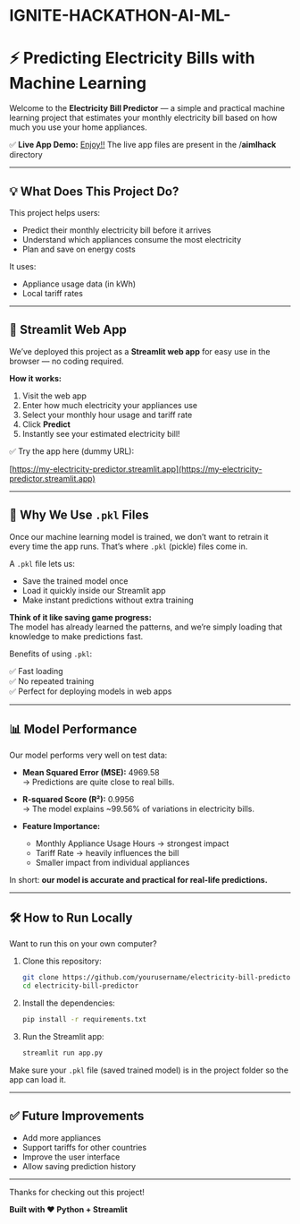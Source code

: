 # IGNITE-HACKATHON-AI-ML-
# ⚡ Predicting Electricity Bills with Machine Learning

Welcome to the **Electricity Bill Predictor** — a simple and practical machine learning project that estimates your monthly electricity bill based on how much you use your home appliances.

✅ **Live App Demo:** [Enjoy!!](https://ignite-aiml-hackathon-vfyvmnmgjd4auhbfxyfyvt.streamlit.app/) 
The live app files are present in the /**aimlhack** directory

---

## 💡 What Does This Project Do?

This project helps users:

- Predict their monthly electricity bill before it arrives
- Understand which appliances consume the most electricity
- Plan and save on energy costs

It uses:

- Appliance usage data (in kWh)
- Local tariff rates

---

## 🚀 Streamlit Web App

We’ve deployed this project as a **Streamlit web app** for easy use in the browser — no coding required.

**How it works:**

1. Visit the web app
2. Enter how much electricity your appliances use
3. Select your monthly hour usage and  tariff rate
4. Click **Predict**
5. Instantly see your estimated electricity bill!

✅ Try the app here (dummy URL):

[https://my-electricity-predictor.streamlit.app](https://my-electricity-predictor.streamlit.app)

---

## 📁 Why We Use `.pkl` Files

Once our machine learning model is trained, we don’t want to retrain it every time the app runs. That’s where `.pkl` (pickle) files come in.

A `.pkl` file lets us:

- Save the trained model once
- Load it quickly inside our Streamlit app
- Make instant predictions without extra training

**Think of it like saving game progress:**  
The model has already learned the patterns, and we’re simply loading that knowledge to make predictions fast.

Benefits of using `.pkl`:

✅ Fast loading  
✅ No repeated training  
✅ Perfect for deploying models in web apps

---

## 📊 Model Performance

Our model performs very well on test data:

- **Mean Squared Error (MSE):** 4969.58  
    → Predictions are quite close to real bills.

- **R-squared Score (R²):** 0.9956  
    → The model explains ~99.56% of variations in electricity bills.

- **Feature Importance:**
    - Monthly Appliance Usage Hours → strongest impact
    - Tariff Rate → heavily influences the bill
    - Smaller impact from individual appliances

In short: **our model is accurate and practical for real-life predictions.**

---

## 🛠 How to Run Locally

Want to run this on your own computer?

1. Clone this repository:
    ```bash
    git clone https://github.com/yourusername/electricity-bill-predictor.git
    cd electricity-bill-predictor
    ```

2. Install the dependencies:
    ```bash
    pip install -r requirements.txt
    ```

3. Run the Streamlit app:
    ```bash
    streamlit run app.py
    ```

Make sure your `.pkl` file (saved trained model) is in the project folder so the app can load it.

---

## ✅ Future Improvements

- Add more appliances
- Support tariffs for other countries
- Improve the user interface
- Allow saving prediction history

---

Thanks for checking out this project!

**Built with ❤️ Python + Streamlit**

